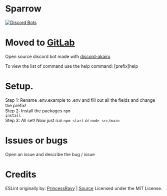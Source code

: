 # Sparrow
[![Discord Bots](https://top.gg/api/widget/609269728455688193.svg)](https://top.gg/bot/609269728455688193)
# Moved to [GitLab](https://gitlab.com/snowcabin-studio/Sparrow)

Open source discord bot made with [discord-akairo](https://discord-akairo.github.io)

To view the list of command use the help command: [prefix]help

# Setup.
Step 1: Rename .env.example to .env and fill out all the fields and change the prefix! <br>
Step 2: Install the packages <code>npm install</code> <br>
Step 3: All set! Now just run <code>npm start</code> or <code>node src/main</code> <br>

# Issues or bugs
Open an issue and describe the bug / issue

# Credits
ESLint originally by: [PrincessRavy](https://github.com/PrincessRavy) | [Source](https://github.com/PrincessRavy/eslint-config-raven)
Licensed under the MIT License.
